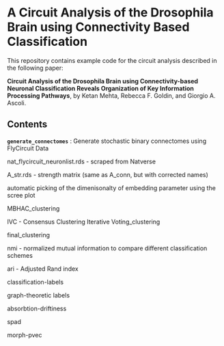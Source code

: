 # A Circuit Analysis of the Drosophila Brain using Connectivity Based Classification


This repository contains example code for the circuit analysis described in the following paper:

**Circuit Analysis of the Drosophila Brain using Connectivity-based Neuronal Classification Reveals Organization of Key Information Processing Pathways**, by Ketan Mehta, Rebecca F. Goldin, and Giorgio A. Ascoli.

## Contents

**`generate_connectomes`** : Generate stochastic binary connectomes using FlyCircuit Data

nat_flycircuit_neuronlist.rds - scraped from Natverse

A_str.rds - strength matrix (same as A_conn, but with corrected names)


automatic picking of the dimenisonalty of embedding parameter using the scree plot

MBHAC_clustering

IVC - Consensus Clustering Iterative Voting_clustering

final_clustering

nmi - normalized mutual information to compare different classification schemes

ari - Adjusted Rand index 

classification-labels

graph-theoretic labels

absorbtion-driftiness

spad

morph-pvec
